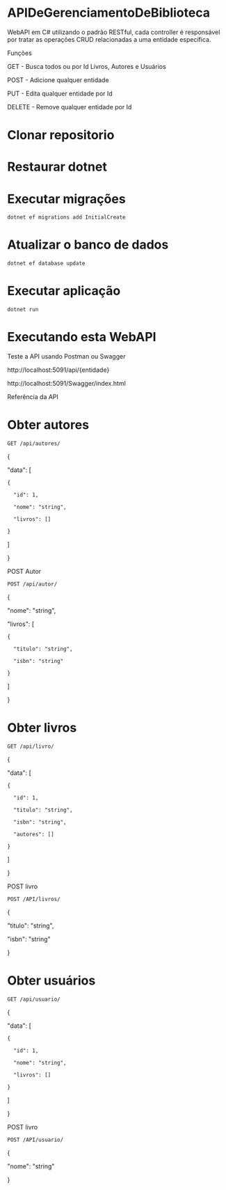 # APIDeGerenciamentoDeBiblioteca

WebAPI em C# utilizando o padrão RESTful, cada controller é responsável por tratar as operações CRUD relacionadas a uma entidade específica.

Funções

GET - Busca todos ou por Id Livros, Autores e Usuários

POST - Adicione qualquer entidade

PUT - Edita qualquer entidade por Id

DELETE - Remove qualquer entidade por Id

# Clonar repositorio
# Restaurar dotnet
# Executar migrações
    dotnet ef migrations add InitialCreate
# Atualizar o banco de dados
    dotnet ef database update
# Executar aplicação
    dotnet run

# Executando esta WebAPI

Teste a API usando Postman ou Swagger

http://localhost:5091/api/{entidade}

http://localhost:5091/Swagger/index.html

Referência da API

# Obter autores

    GET /api/autores/


{

  "data": [

    {

      "id": 1,

      "nome": "string",

      "livros": []

    }

  ]

}

POST Autor

    POST /api/autor/

{

  "nome": "string",

  "livros": [

    {

      "titulo": "string",

      "isbn": "string"

    }

  ]

}

# Obter livros

    GET /api/livro/

{

  "data": [

    {

      "id": 1,

      "titulo": "string",

      "isbn": "string",

      "autores": []

    }

  ]

}

POST livro

    POST /API/livros/

{

  "titulo": "string",

  "isbn": "string"

}


# Obter usuários
    GET /api/usuario/

{

  "data": [

    {

      "id": 1,

      "nome": "string",

      "livros": []

    }
    
  ]
  
}

POST livro

    POST /API/usuario/

{

  "nome": "string"
  
}
